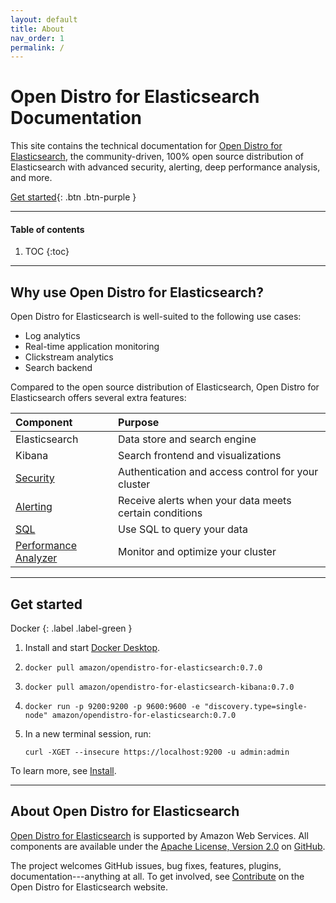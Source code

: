 ```yaml
---
layout: default
title: About
nav_order: 1
permalink: /
---
```


# Open Distro for Elasticsearch Documentation

This site contains the technical documentation for [Open Distro for Elasticsearch](https://opendistro.github.io/for-elasticsearch/), the community-driven, 100% open source distribution of Elasticsearch with advanced security, alerting, deep performance analysis, and more.

[Get started](#get-started){: .btn .btn-purple }


---

#### Table of contents
1. TOC
{:toc}


---

## Why use Open Distro for Elasticsearch?

Open Distro for Elasticsearch is well-suited to the following use cases:

* Log analytics
* Real-time application monitoring
* Clickstream analytics
* Search backend

Compared to the open source distribution of Elasticsearch, Open Distro for Elasticsearch offers several extra features:

Component | Purpose
:--- | :---
Elasticsearch | Data store and search engine
Kibana | Search frontend and visualizations
[Security](docs/security/) | Authentication and access control for your cluster
[Alerting](docs/alerting/) | Receive alerts when your data meets certain conditions
[SQL](docs/sql/) | Use SQL to query your data
[Performance Analyzer](docs/pa/) | Monitor and optimize your cluster


---

## Get started
Docker
{: .label .label-green }

1. Install and start [Docker Desktop](https://www.docker.com/products/docker-desktop).
1. `docker pull amazon/opendistro-for-elasticsearch:0.7.0`
1. `docker pull amazon/opendistro-for-elasticsearch-kibana:0.7.0`
1. `docker run -p 9200:9200 -p 9600:9600 -e "discovery.type=single-node" amazon/opendistro-for-elasticsearch:0.7.0`
1. In a new terminal session, run:

   `curl -XGET --insecure https://localhost:9200 -u admin:admin`

To learn more, see [Install](docs/install/).


---

## About Open Distro for Elasticsearch

[Open Distro for Elasticsearch](https://opendistro.github.io/for-elasticsearch/) is supported by Amazon Web Services. All components are available under the [Apache License, Version 2.0](https://www.apache.org/licenses/LICENSE-2.0.html) on [GitHub](https://github.com/opendistro-for-elasticsearch/).

The project welcomes GitHub issues, bug fixes, features, plugins, documentation---anything at all. To get involved, see [Contribute](https://opendistro.github.io/for-elasticsearch/contribute.html) on the Open Distro for Elasticsearch website.
